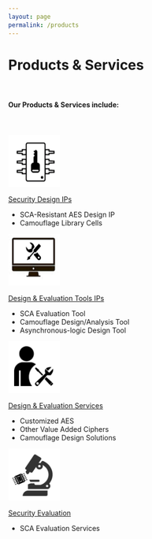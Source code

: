```yaml
---
layout: page
permalink: /products
---
```

<div class="hero--small">
   <div class="hero__wrap">
      <h1 class="hero__title">Products & Services </h1>
   </div>
</div>
<br>
<article class="new">
   <h4>Our Products & Services include:</h4>
   <br>
   <br>
   <div class="container">
      <div class="row">
         <div class="col">
            <a href="{{ site.baseurl }}{% link _pages/products/security_design_ips.md %}" class="link-block">
               <img class="mx-auto d-block image" src="/assets/home/security_design_ips.png" style="width:105px;height:105px;transform:rotate(180deg);">
               <p class="text-center"> Security Design IPs</p>
            </a>
            <ul>
               <li>SCA-Resistant AES Design IP</li>
               <li>Camouflage Library Cells</li>
            </ul>
         </div>
         <div class="col">
            <a href="{{ site.baseurl }}{% link _pages/products/design_and_evaluation_tools.md %}" class="link-block">
               <img class="mx-auto d-block image" src="/assets/home/design_evaluation_tools.png" style="width:105px;height:105px;">
               <p class="text-center"> Design & Evaluation Tools IPs
               </p>
            </a>
            <ul>
               <li>SCA Evaluation Tool</li>
               <li>Camouflage Design/Analysis Tool</li>
               <li>Asynchronous-logic Design Tool</li>
            </ul>
         </div>
         <div class="col">
            <a href="{{ site.baseurl }}{% link _pages/products/design_solution.md %}" class="link-block">
               <img class="mx-auto d-block image" src="/assets/home/design_evaluation_sevices.png" style="width:105px;height:105px;">
               <p class="text-center"> Design & Evaluation Services</p>
            </a>
            <ul>
               <li>Customized AES</li>
               <li>Other Value Added Ciphers</li>
               <li>Camouflage Design Solutions</li>
            </ul>
         </div>
         <div class="col">
            <a href="{{ site.baseurl }}{% link _pages/products/security_evaluation.md %}" class="link-block">
               <img class="mx-auto d-block image" src="/assets/home/side_channel_attacks.png" style="width:105px;height:105px;">
               <p class="text-center"> Security Evaluation</p>
            </a>
            <ul>
               <li>SCA Evaluation Services</li>
            </ul>
         </div>
      </div>
   </div>
</article>
